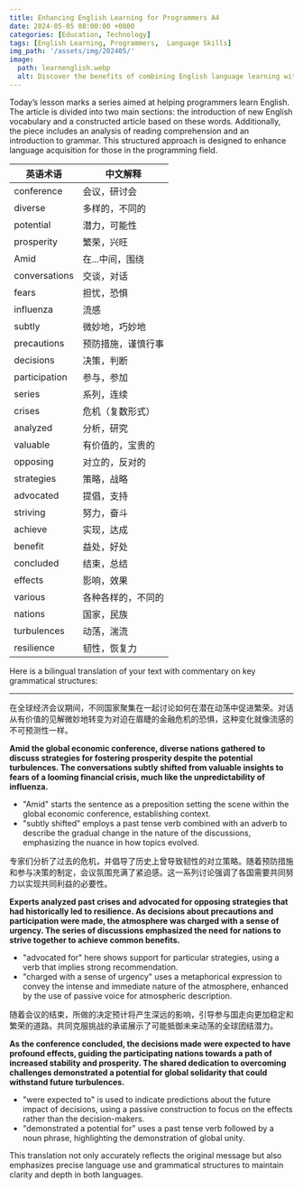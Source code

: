 ```yaml
---
title: Enhancing English Learning for Programmers A4
date: 2024-05-05 08:00:00 +0800
categories: [Education, Technology]
tags: [English Learning, Programmers,  Language Skills]
img_path: '/assets/img/202405/'
image:
  path: learnenglish.webp
  alt: Discover the benefits of combining English language learning with  technology for programmers.
---
```

Today’s lesson marks a series aimed at helping programmers learn English. The article is divided into two main sections: the introduction of new English vocabulary and a constructed article based on these words. Additionally, the piece includes an analysis of reading comprehension and an introduction to grammar. This structured approach is designed to enhance language acquisition for those in the programming field.


| 英语术语         | 中文解释                                                         |
|-----------------|-----------------------------------------------------------------|
| conference      | 会议，研讨会                                                     |
| diverse         | 多样的，不同的                                                   |
| potential       | 潜力，可能性                                                     |
| prosperity      | 繁荣，兴旺                                                      |
| Amid            | 在...中间，围绕                                                  |
| conversations   | 交谈，对话                                                       |
| fears           | 担忧，恐惧                                                      |
| influenza       | 流感                                                            |
| subtly          | 微妙地，巧妙地                                                   |
| precautions     | 预防措施，谨慎行事                                               |
| decisions       | 决策，判断                                                       |
| participation   | 参与，参加                                                       |
| series          | 系列，连续                                                       |
| crises          | 危机（复数形式）                                                 |
| analyzed        | 分析，研究                                                       |
| valuable        | 有价值的，宝贵的                                                  |
| opposing        | 对立的，反对的                                                   |
| strategies      | 策略，战略                                                       |
| advocated       | 提倡，支持                                                       |
| striving        | 努力，奋斗                                                       |
| achieve         | 实现，达成                                                      |
| benefit         | 益处，好处                                                       |
| concluded       | 结束，总结                                                      |
| effects         | 影响，效果                                                       |
| various         | 各种各样的，不同的                                               |
| nations         | 国家，民族                                                       |
| turbulences     | 动荡，湍流                                                       |
| resilience      | 韧性，恢复力                                                     |

Here is a bilingual translation of your text with commentary on key grammatical structures:

---

在全球经济会议期间，不同国家聚集在一起讨论如何在潜在动荡中促进繁荣。对话从有价值的见解微妙地转变为对迫在眉睫的金融危机的恐惧，这种变化就像流感的不可预测性一样。

**Amid the global economic conference, diverse nations gathered to discuss strategies for fostering prosperity despite the potential turbulences. The conversations subtly shifted from valuable insights to fears of a looming financial crisis, much like the unpredictability of influenza.**

- "Amid" starts the sentence as a preposition setting the scene within the global economic conference, establishing context.
- "subtly shifted" employs a past tense verb combined with an adverb to describe the gradual change in the nature of the discussions, emphasizing the nuance in how topics evolved.

专家们分析了过去的危机，并倡导了历史上曾导致韧性的对立策略。随着预防措施和参与决策的制定，会议氛围充满了紧迫感。这一系列讨论强调了各国需要共同努力以实现共同利益的必要性。

**Experts analyzed past crises and advocated for opposing strategies that had historically led to resilience. As decisions about precautions and participation were made, the atmosphere was charged with a sense of urgency. The series of discussions emphasized the need for nations to strive together to achieve common benefits.**

- "advocated for" here shows support for particular strategies, using a verb that implies strong recommendation.
- "charged with a sense of urgency" uses a metaphorical expression to convey the intense and immediate nature of the atmosphere, enhanced by the use of passive voice for atmospheric description.

随着会议的结束，所做的决定预计将产生深远的影响，引导参与国走向更加稳定和繁荣的道路。共同克服挑战的承诺展示了可能抵御未来动荡的全球团结潜力。

**As the conference concluded, the decisions made were expected to have profound effects, guiding the participating nations towards a path of increased stability and prosperity. The shared dedication to overcoming challenges demonstrated a potential for global solidarity that could withstand future turbulences.**

- "were expected to" is used to indicate predictions about the future impact of decisions, using a passive construction to focus on the effects rather than the decision-makers.
- "demonstrated a potential for" uses a past tense verb followed by a noun phrase, highlighting the demonstration of global unity.

This translation not only accurately reflects the original message but also emphasizes precise language use and grammatical structures to maintain clarity and depth in both languages.
